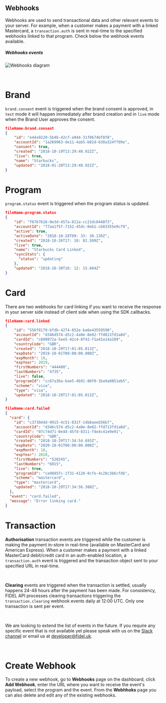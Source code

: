 ## Webhooks
Webhooks are used to send transactional data and other relevant events to your server. For example, when a customer makes a payment with a linked Mastercard, a `transaction.auth` is sent in real-time to the specified webhooks linked to that program. Check below the webhook events available.

<h5>Webhooks events</h5>

![Webhooks diagram](https://docs.fidel.uk/assets/images/webhooks_diagram.png "Webhooks diagram")

<br/>

# Brand
`brand.consent` event is triggered when the brand consent is approved, in `test` mode it will happen immediately after brand creation and in `live` mode when the Brand User approves the consent.

```json
fileName:brand.consent
{
	"id": "e44a9220-5b46-42cf-a944-31f0674bf8f8",
	"accountId": "1a269963-de11-4ab5-b82d-638a324ff09e",
	"consent": true,
	"created": "2018-10-19T13:29:40.922Z",
	"live": true,
	"name": "Starbucks",
	"updated": "2018-01-20T13:29:40.922Z",
}
```

# Program
`program.status` event is triggered when the program status is updated.

```json
fileName:program.status
{
	"id": "f67b7b16-0e3d-457a-811a-cc21dc8448f3",
	"accountId": "77aa1f5f-7152-45dc-8eb1-cb83355e9cf9",
	"active": true,
	"activeDate": "2018-10-28T09: 33: 30.139Z",
	"created": "2018-10-26T17: 10: 02.509Z",
	"live": true,
	"name": "Starbucks Card Linked",
	"syncStats": {
	  "status": "updating"
	},
	"updated": "2018-10-30T16: 12: 15.604Z"
}
```

# Card
There are two webhooks for card linking if you want to receive the response in your server side instead of client side when using the SDK callbacks.

```json
fileName:card.linked
{
	"id": "556f8179-bfdb-4274-852e-ba6e43559590",
	"accountId": "d346d574-d5c2-4a0e-8e02-ffd813fd1a8d",
	"cardId": "c600972a-5ee5-42c4-8f42-f1a42a14a289",
	"countryCode": "GBR",
	"created": "2018-10-29T17:01:05.013Z",
	"expDate": "2019-10-01T00:00:00.000Z",
	"expMonth": 10,
	"expYear": 2019,
	"firstNumbers": "444400",
	"lastNumbers": "4735",
	"live": false,
	"programId": "cc67a36a-bae5-4b91-80f0-1ba9a0851eb5",
	"scheme": "visa",
	"type": "visa",
	"updated": "2018-10-29T17:01:05.013Z",
}
```

```json
fileName:card.failed
{
  "card": {
  	"id": "c3730d4d-9915-4c51-831f-14b8aeeb56b7",
    "accountId": "d346c574-d5c2-4a0e-8e02-ffd713fd1a8d",
    "cardId": "07c74d71-0e44-45fd-8311-f4e4c41e9e91",
    "countryCode": "GBR",
    "created": "2018-10-29T17:34:54.693Z",
    "expDate": "2020-10-01T00:00:00.000Z",
    "expMonth": 10,
    "expYear": 2020,
    "firstNumbers": "528245",
    "lastNumbers": "6015",
    "live": true,
    "programId": "ca9885fc-1f31-4120-8cfe-4c28c3b6cfdb",
    "scheme": "mastercard",
    "type": "mastercard",
    "updated": "2018-10-29T17:34:56.380Z",
  },
  "event": "card.failed",
  "message": "Error linking card."
}
```


# Transaction

**Authorisation** transaction events are triggered while the customer is making the payment in-store in real-time (available on MasterCard and American Express). When a customer makes a payment with a linked MasterCard debit/credit card in an auth-enabled location, a `transaction.auth` event is triggered and the transaction object sent to your specified URL in real-time.


<br/>

**Clearing** events are triggered when the transaction is settled, usually happens 24-48 hours after the payment has been made. For consistency, FIDEL API processes clearing transactions triggering the `transaction.clearing` webhook events daily at 12:00 UTC. Only one transaction is sent per event.

<br/>

We are looking to extend  the list of events in the future. If you require any specific event that is not available yet please speak with us on the [Slack channel](https://fidel-developers-slack-invites.herokuapp.com/) or email us at [developer@fidel.uk](mailto:developer@fidel.uk).

<br/>

# Create Webhook

To create a new webhook, go to **Webhooks** page on the dashboard, click **Add Webhook**, enter the URL where you want to receive the event's payload, select the program and the event. From the **Webhhoks** page you can also delete and edit any of the existing webhooks.


